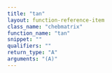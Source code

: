 ```yaml
---
title: "tan"
layout: function-reference-item
class_name: "chebmatrix"
function_name: "tan"
snippet: ""
qualifiers: ""
return_type: "A"
arguments: "(A)"
---
```


<pre class="help-text"></pre>